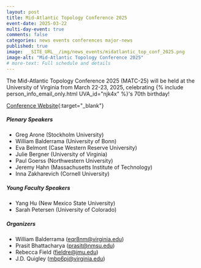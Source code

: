 ```yaml
---
layout: post
title: Mid-Atlantic Topology Conference 2025
event-date: 2025-03-22
multi-day-event: true
comments: false
categories: news events conferences major-news
published: true
image: __SITE_URL__/img/news_events/midatlantic_top_conf_2025.png
image-alt: "Mid-Atlantic Topology Conference 2025"
# more-text: Full schedule and details
---
```


The Mid-Atlantic Topology Conference 2025 (MATC-25) will be held at the University of Virginia from March 22-23, 2025, celebrating {% include person_info_email_only.html UVA_id="njk4x" %}'s 70th birthday!

[Conference Website](https://sites.google.com/view/matc-25){:target="_blank"}

<!--more-->

##### Plenary Speakers

- Greg Arone (Stockholm University)
- William Balderrama (University of Bonn)
- Eva Belmont (Case Western Reserve University)
- Julie Bergner (University of Virginia)
- Paul Goerss (Northwestern University)
- Jeremy Hahn (Massachusetts Institute of Technology)
- Inna Zakharevich (Cornell University)

##### Young Faculty Speakers

- Yang Hu (New Mexico State University)
- Sarah Petersen (University of Colorado)

##### Organizers

- William Balderrama (eqr8nm@virginia.edu)
- Prasit Bhattacharya (prasit@nmsu.edu)
- Rebecca Field (fieldre@jmu.edu)
- J.D. Quigley (mbp6pj@virginia.edu)
